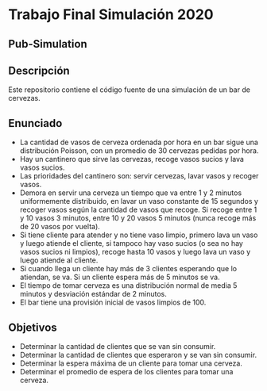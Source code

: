 # Trabajo Final Simulación 2020  
## Pub-Simulation    
## Descripción
 Este repositorio contiene el código fuente de una simulación de un bar de cervezas.
## Enunciado
- La cantidad de vasos de cerveza ordenada por hora en un bar sigue una distribución Poisson, con un promedio de 30 cervezas pedidas por hora. 
- Hay un cantinero que sirve las cervezas, recoge vasos sucios y lava vasos sucios. 
- Las prioridades del cantinero son: servir cervezas, lavar vasos y recoger vasos. 
- Demora en servir una cerveza un tiempo que va entre 1 y 2 minutos uniformemente distribuido, en lavar un vaso constante de 15 segundos y recoger vasos según la cantidad de vasos que recoge. Si recoge entre 1 y 10 vasos 3 minutos, entre 10 y 20 vasos 5 minutos (nunca recoge más de 20 vasos por vuelta).
- Si tiene cliente para atender y no tiene vaso limpio, primero lava un vaso y luego atiende el cliente, si tampoco hay vaso sucios (o sea no hay vasos sucios ni limpios), recoge hasta 10 vasos y luego lava un vaso y luego atiende al cliente.
- Si cuando llega un cliente hay más de 3 clientes esperando que lo atiendan, se va. Si un cliente espera más de 5 minutos se va.
- El tiempo de tomar cerveza es una distribución normal de media 5 minutos y desviación estándar de 2 minutos.
- El bar tiene una provisión inicial de vasos limpios de 100.
## Objetivos
- Determinar la cantidad de clientes que se van sin consumir.
- Determinar la cantidad de clientes que esperaron y se van sin consumir.
- Determinar la espera máxima de un cliente para tomar una cerveza.
- Determinar el promedio de espera de los clientes para tomar una cerveza.
